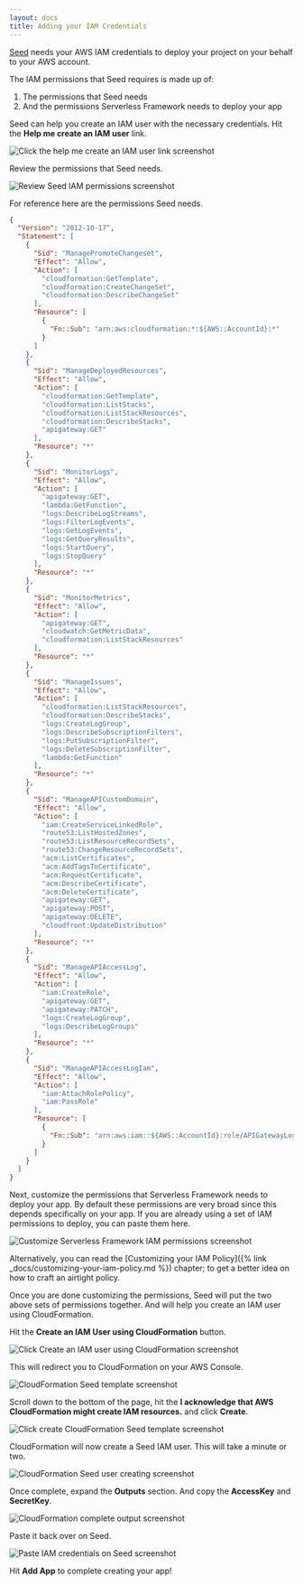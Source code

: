 ```yaml
---
layout: docs
title: Adding your IAM Credentials
---
```


[Seed](/) needs your AWS IAM credentials to deploy your project on your behalf to your AWS account.

The IAM permissions that Seed requires is made up of:

1. The permissions that Seed needs
2. And the permissions Serverless Framework needs to deploy your app

Seed can help you create an IAM user with the necessary credentials. Hit the **Help me create an IAM user** link.

![Click the help me create an IAM user link screenshot](/assets/docs/iam/click-the-help-me-create-an-iam-user-link.png)

Review the permissions that Seed needs.

![Review Seed IAM permissions screenshot](/assets/docs/iam/review-seed-iam-permissions.png)

For reference here are the permissions Seed needs.

``` json
{
  "Version": "2012-10-17",
  "Statement": [
    {
      "Sid": "ManagePromoteChangeset",
      "Effect": "Allow",
      "Action": [
        "cloudformation:GetTemplate",
        "cloudformation:CreateChangeSet",
        "cloudformation:DescribeChangeSet"
      ],
      "Resource": [
        {
          "Fn::Sub": "arn:aws:cloudformation:*:${AWS::AccountId}:*"
        }
      ]
    },
    {
      "Sid": "ManageDeployedResources",
      "Effect": "Allow",
      "Action": [
        "cloudformation:GetTemplate",
        "cloudformation:ListStacks",
        "cloudformation:ListStackResources",
        "cloudformation:DescribeStacks",
        "apigateway:GET"
      ],
      "Resource": "*"
    },
    {
      "Sid": "MonitorLogs",
      "Effect": "Allow",
      "Action": [
        "apigateway:GET",
        "lambda:GetFunction",
        "logs:DescribeLogStreams",
        "logs:FilterLogEvents",
        "logs:GetLogEvents",
        "logs:GetQueryResults",
        "logs:StartQuery",
        "logs:StopQuery"
      ],
      "Resource": "*"
    },
    {
      "Sid": "MonitorMetrics",
      "Effect": "Allow",
      "Action": [
        "apigateway:GET",
        "cloudwatch:GetMetricData",
        "cloudformation:ListStackResources"
      ],
      "Resource": "*"
    },
    {
      "Sid": "ManageIssues",
      "Effect": "Allow",
      "Action": [
        "cloudformation:ListStackResources",
        "cloudformation:DescribeStacks",
        "logs:CreateLogGroup",
        "logs:DescribeSubscriptionFilters",
        "logs:PutSubscriptionFilter",
        "logs:DeleteSubscriptionFilter",
        "lambda:GetFunction"
      ],
      "Resource": "*"
    },
    {
      "Sid": "ManageAPICustomDomain",
      "Effect": "Allow",
      "Action": [
        "iam:CreateServiceLinkedRole",
        "route53:ListHostedZones",
        "route53:ListResourceRecordSets",
        "route53:ChangeResourceRecordSets",
        "acm:ListCertificates",
        "acm:AddTagsToCertificate",
        "acm:RequestCertificate",
        "acm:DescribeCertificate",
        "acm:DeleteCertificate",
        "apigateway:GET",
        "apigateway:POST",
        "apigateway:DELETE",
        "cloudfront:UpdateDistribution"
      ],
      "Resource": "*"
    },
    {
      "Sid": "ManageAPIAccessLog",
      "Effect": "Allow",
      "Action": [
        "iam:CreateRole",
        "apigateway:GET",
        "apigateway:PATCH",
        "logs:CreateLogGroup",
        "logs:DescribeLogGroups"
      ],
      "Resource": "*"
    },
    {
      "Sid": "ManageAPIAccessLogIam",
      "Effect": "Allow",
      "Action": [
        "iam:AttachRolePolicy",
        "iam:PassRole"
      ],
      "Resource": [
        {
          "Fn::Sub": "arn:aws:iam::${AWS::AccountId}:role/APIGatewayLogsRole*"
        }
      ]
    }
  ]
}
```

Next, customize the permissions that Serverless Framework needs to deploy your app. By default these permissions are very broad since this depends specifically on your app. If you are already using a set of IAM permissions to deploy, you can paste them here.

![Customize Serverless Framework IAM permissions screenshot](/assets/docs/iam/customize-serverless-framework-iam-permissions.png)

Alternatively, you can read the [Customizing your IAM Policy]({% link _docs/customizing-your-iam-policy.md %}) chapter; to get a better idea on how to craft an airtight policy.

Once you are done customizing the permissions, Seed will put the two above sets of permissions together. And will help you create an IAM user using CloudFormation.

Hit the **Create an IAM User using CloudFormation** button.

![Click Create an IAM user using CloudFormation screenshot](/assets/docs/iam/click-create-an-iam-user-using-cloudformation.png)

This will redirect you to CloudFormation on your AWS Console.

![CloudFormation Seed template screenshot](/assets/docs/iam/cloudformation-seed-template.png)

Scroll down to the bottom of the page, hit the **I acknowledge that AWS CloudFormation might create IAM resources.** and click **Create**.

![Click create CloudFormation Seed template screenshot](/assets/docs/iam/click-create-cloudformation-seed-template.png)

CloudFormation will now create a Seed IAM user. This will take a minute or two.

![CloudFormation Seed user creating screenshot](/assets/docs/iam/cloudformation-seed-use-creating.png)

Once complete, expand the **Outputs** section. And copy the **AccessKey** and **SecretKey**.

![CloudFormation complete output screenshot](/assets/docs/iam/cloudformation-complete-output.png)

Paste it back over on Seed.

![Paste IAM credentials on Seed screenshot](/assets/docs/iam/paste-iam-credentials-on-seed.png)

Hit **Add App** to complete creating your app!
